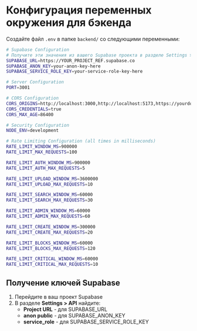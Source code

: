 # Конфигурация переменных окружения для бэкенда

Создайте файл `.env` в папке `backend/` со следующими переменными:

```bash
# Supabase Configuration
# Получите эти значения из вашего Supabase проекта в разделе Settings > API
SUPABASE_URL=https://YOUR_PROJECT_REF.supabase.co
SUPABASE_ANON_KEY=your-anon-key-here
SUPABASE_SERVICE_ROLE_KEY=your-service-role-key-here

# Server Configuration
PORT=3001

# CORS Configuration
CORS_ORIGINS=http://localhost:3000,http://localhost:5173,https://yourdomain.com
CORS_CREDENTIALS=true
CORS_MAX_AGE=86400

# Security Configuration
NODE_ENV=development

# Rate Limiting Configuration (all times in milliseconds)
RATE_LIMIT_WINDOW_MS=900000
RATE_LIMIT_MAX_REQUESTS=100

RATE_LIMIT_AUTH_WINDOW_MS=900000
RATE_LIMIT_AUTH_MAX_REQUESTS=5

RATE_LIMIT_UPLOAD_WINDOW_MS=3600000
RATE_LIMIT_UPLOAD_MAX_REQUESTS=10

RATE_LIMIT_SEARCH_WINDOW_MS=60000
RATE_LIMIT_SEARCH_MAX_REQUESTS=30

RATE_LIMIT_ADMIN_WINDOW_MS=60000
RATE_LIMIT_ADMIN_MAX_REQUESTS=60

RATE_LIMIT_CREATE_WINDOW_MS=300000
RATE_LIMIT_CREATE_MAX_REQUESTS=20

RATE_LIMIT_BLOCKS_WINDOW_MS=60000
RATE_LIMIT_BLOCKS_MAX_REQUESTS=120

RATE_LIMIT_CRITICAL_WINDOW_MS=60000
RATE_LIMIT_CRITICAL_MAX_REQUESTS=10
```

## Получение ключей Supabase

1. Перейдите в ваш проект Supabase
2. В разделе **Settings > API** найдите:
   - **Project URL** - для SUPABASE_URL
   - **anon public** - для SUPABASE_ANON_KEY
   - **service_role** - для SUPABASE_SERVICE_ROLE_KEY
